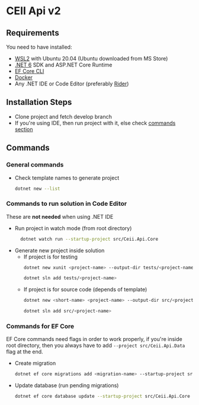 ﻿# CEII Api v2

## Requirements

You need to have installed:
- [WSL2](https://aka.ms/wsl2) with Ubuntu 20.04 (Ubuntu downloaded from MS Store)
- [.NET 6](https://docs.microsoft.com/en-us/dotnet/core/install/linux-ubuntu#2110-) SDK and ASP.NET Core Runtime
- [EF Core CLI](https://docs.microsoft.com/en-us/ef/core/cli/dotnet)
- [Docker](https://docs.docker.com/desktop/windows/wsl/)
- Any .NET IDE or Code Editor (preferably [Rider](https://www.jetbrains.com/rider/))

## Installation Steps
- Clone project and fetch develop branch
- If you're using IDE, then run project with it, else check [commands section](#commands-to-run-solution-in-code-editor)

## Commands

### General commands
- Check template names to generate project
  ```bash
  dotnet new --list
  ```

### Commands to run solution in Code Editor
These are **not needed** when using .NET IDE

- Run project in watch mode (from root directory)
    ```bash
      dotnet watch run --startup-project src/Ceii.Api.Core
   ```
- Generate new project inside solution
  - If project is for testing
    ```bash
    dotnet new xunit <project-name> --output-dir tests/<project-name>
    
    dotnet sln add tests/<project-name>
    ```
  - If project is for source code (depends of template)
    ```bash
    dotnet new <short-name> <project-name> --output-dir src/<project-name>

    dotnet sln add src/<project-name>
    ```

### Commands for EF Core
EF Core commands need flags in order to work properly, if you're inside root directory, then you always
have to add `--project src/Ceii.Api.Data` flag at the end.

- Create migration
  ```bash
  dotnet ef core migrations add <migration-name> --startup-project src/Ceii.Api.Core --project src/Ceii.Api.Data
  ```
- Update database (run pending migrations)
  ```bash
  dotnet ef core database update --startup-project src/Ceii.Api.Core --project src/Ceii.Api.Data
  ```